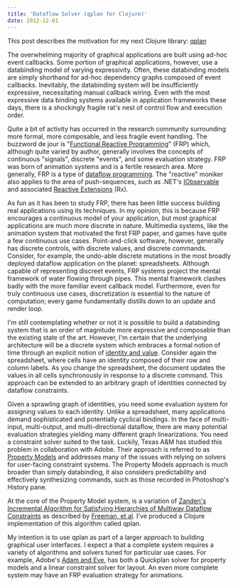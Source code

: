 ```yaml
---
title: 'Dataflow Solver (qplan for Clojure)'
date: 2012-12-01
---
```


This post describes the motivation for my next Clojure library: [qplan](https://github.com/brandonbloom/qplan)

The overwhelming majority of graphical applications are built using ad-hoc
event callbacks. Some portion of graphical applications, however, use a
databinding model of varying expressivity. Often, these databinding models are
simply shorthand for ad-hoc dependency graphs composed of event callbacks.
Inevitably, the databinding system will be insufficiently expressive,
necessitating manual callback wiring. Even with the most expressive data
binding systems available in application frameworks these days, there is a
shockingly fragile rat's nest of control flow and execution order.

Quite a bit of activity has occurred in the research community surrounding more
formal, more composable, and less fragile event handling. The buzzword de jour
is "[Functional Reactive
Programming](http://c2.com/cgi/wiki?FunctionalReactiveProgramming)" (FRP)
which, although quite varied by author, generally involves the concepts of
continuous "signals", discrete "events", and some evaluation strategy. FRP was
born of animation systems and is a fertile research area. More generally, FRP
is a type of [dataflow
programming](http://en.wikipedia.org/wiki/Dataflow_programming).  The
"reactive" moniker also applies to the area of push-sequences, such as .NET's
[IObservable](http://msdn.microsoft.com/en-us/library/dd990377.aspx) and
associated [Reactive
Extensions](http://msdn.microsoft.com/en-us/data/gg577609.aspx) (Rx).

As fun as it has been to study FRP, there has been little success building real
applications using its techniques. In my opinion, this is because FRP
encourages a continuous model of your application, but most graphical
applications are much more discrete in nature. Multimedia systems, like the
animation system that motivated the first FRP paper, and games have quite a few
continuous use cases. Point-and-click software, however, generally has discrete
controls, with discrete values, and discrete commands. Consider, for example,
the undo-able discrete mutations in the most broadly deployed dataflow
application on the planet: spreadsheets. Although capable of representing
discreet events, FRP systems project the mental framework of water flowing
through pipes. This mental framework clashes badly with the more familiar event
callback model. Furthermore, even for truly continuous use cases,
discretization is essential to the nature of computation; every game
fundamentally distills down to an update and render loop.

I'm still contemplating whether or not it is possible to build a databinding
system that is an order of magnitude more expressive and composable than the
existing state of the art. However, I'm certain that the underlying
architecture will be a discrete system which embraces a formal notion of time
through an explicit notion of [identity and
value](http://www.infoq.com/presentations/Value-Identity-State-Rich-Hickey).
Consider again the spreadsheet, where cells have an identity composed of their
row and column labels. As you change the spreadsheet, the document updates the
values in all cells synchronously in response to a discrete command. This
approach can be extended to an arbitrary graph of identities connected by
dataflow constraints.

Given a sprawling graph of identities, you need some evaluation system for
assigning values to each identity. Unlike a spreadsheet, many applications
demand sophisticated and potentially cyclical bindings. In the face of
multi-input, multi-output, and multi-directional dataflow, there are many
potential evaluation strategies yielding many different graph linearizations.
You need a constraint solver suited to the task. Luckily, Texas A&M has studied
this problem in collaboration with Adobe. Their approach is referred to as
[Property Models](https://parasol.tamu.edu/~jarvi/papers/gpce08.pdf) and
addresses many of the issues with relying on solvers for user-facing constraint
systems. The Property Models approach is much broader than simply databinding,
it also considers predictability and effectively synthesizing commands, such as
those recorded in Photoshop's History pane.

At the core of the Property Model system, is a variation of [Zanden's
Incremental Algorithm for Satisfying Hierarchies of Multiway Dataflow
Constraints](http://www.cparity.com/projects/AcmClassification/samples/225543.pdf)
as described by [Freeman, et
al](https://parasol.tamu.edu/publications/download.php?file_id=670). I've
produced a Clojure implementation of this algorithm called qplan.

My intention is to use qplan as part of a larger approach to building graphical
user interfaces. I expect a that a complete system requires a variety of
algorithms and solvers tuned for particular use cases. For example, Adobe's
[Adam and Eve](http://stlab.adobe.com/group__asl__overview.html), has both a
Quickplan solver for property models and a linear constraint solver for layout.
An even more complete system may have an FRP evaluation strategy for
animations.
